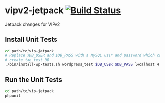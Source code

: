 # vipv2-jetpack [![Build Status](https://magnum.travis-ci.com/Automattic/vipv2-jetpack.svg?token=saKYXPvcnyNUH8ChL4di&branch=add/first-version)](https://magnum.travis-ci.com/Automattic/vipv2-jetpack)

Jetpack changes for VIPv2


## Install Unit Tests

```bash
cd path/to/vip-jetpack
# Replace $DB_USER and $DB_PASS with a MySQL user and password which can 
# create the test DB
./bin/install-wp-tests.sh wordpress_test $DB_USER $DB_PASS localhost 4.2.2
```

## Run the Unit Tests

```bash
cd path/to/vip-jetpack
phpunit
```

